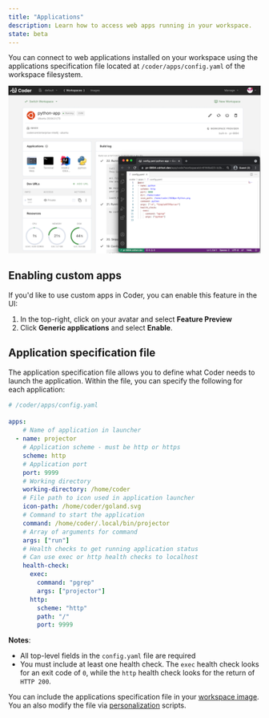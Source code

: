 ```yaml
---
title: "Applications"
description: Learn how to access web apps running in your workspace.
state: beta
---
```


You can connect to web applications installed on your workspace using the
applications specification file located at `/coder/apps/config.yaml` of the
workspace filesystem.

![Application Launcher](../assets/workspaces/applications.png)

## Enabling custom apps

If you'd like to use custom apps in Coder, you can enable this feature in the
UI:

1. In the top-right, click on your avatar and select **Feature Preview**
1. Click **Generic applications** and select **Enable**.

## Application specification file

The application specification file allows you to define what Coder needs to
launch the application. Within the file, you can specify the following for each
application:

```yaml
# /coder/apps/config.yaml

apps:
    # Name of application in launcher
  - name: projector
    # Application scheme - must be http or https
    scheme: http
    # Application port
    port: 9999
    # Working directory
    working-directory: /home/coder
    # File path to icon used in application launcher
    icon-path: /home/coder/goland.svg
    # Command to start the application
    command: /home/coder/.local/bin/projector
    # Array of arguments for command
    args: ["run"]
    # Health checks to get running application status
    # Can use exec or http health checks to localhost
    health-check:
      exec:
        command: "pgrep"
        args: ["projector"]
      http:
        scheme: "http"
        path: "/"
        port: 9999
```

**Notes**:

- All top-level fields in the `config.yaml` file are required
- You must include at least one health check. The `exec` health check looks for
  an exit code of `0`, while the `http` health check looks for the return of
  `HTTP 200`.

You can include the applications specification file in your
[workspace image](../images/writing.md). You an also modify the file via
[personalization](./personalization.md) scripts.
